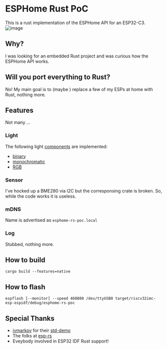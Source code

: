 # ESPHome Rust PoC

This is a rust implementation of the ESPHome API for an ESP32-C3.
![image](https://user-images.githubusercontent.com/2230104/158893398-22839275-8f7f-4a48-909d-9974edda332a.png)


## Why?
I was looking for an embedded Rust project and was curious how the ESPHome API works.

## Will you port everything to Rust?
No! My main goal is to (maybe ) replace a few of my ESPs at home with Rust, nothing more.

## Features
Not many ...

### Light
The following light [components](https://esphome.io/#light-components) are implemented:
- [binary](https://esphome.io/components/light/binary.html)
- [monochromatic](https://esphome.io/components/light/monochromatic.html)
- [RGB](https://esphome.io/components/light/rgb.html)

### Sensor
I've hocked up a BME280 via I2C but the corresponsing crate is broken. So, while the code works it is useless.

### mDNS
Name is advertised as `esphome-rs-poc.local`

### Log
Stubbed, nothing more.

## How to build
`cargo build --features=native`

## How to flash
`espflash [--monitor] --speed 460800 /dev/ttyUSB0 target/riscv32imc-esp-espidf/debug/esphome-rs-poc`

## Special Thanks
- [ivmarkov](https://github.com/ivmarkov) for their [std-demo](https://github.com/ivmarkov/rust-esp32-std-demo)
- The folks at [esp-rs](https://matrix.to/#/#esp-rs:matrix.org) 
- Eveybody involved in ESP32 IDF Rust support!
